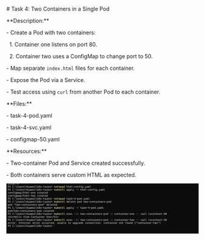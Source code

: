 \# Task 4: Two Containers in a Single Pod



\*\*Description:\*\*  

\- Create a Pod with two containers:  

&nbsp; 1. Container one listens on port 80.  

&nbsp; 2. Container two uses a ConfigMap to change port to 50.  

\- Map separate `index.html` files for each container.  

\- Expose the Pod via a Service.  

\- Test access using `curl` from another Pod to each container.



\*\*Files:\*\*  

\- task-4-pod.yaml  

\- task-4-svc.yaml  

\- configmap-50.yaml  



\*\*Resources:\*\*  

\- Two-container Pod and Service created successfully.  

\- Both containers serve custom HTML as expected.

![Task 4 Screenshot](screenshots/Screenshot-2025-09-16-212942.png)


